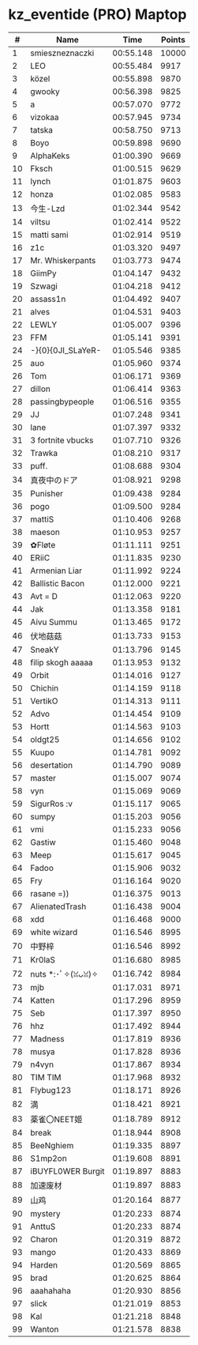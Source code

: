 # kz_eventide (PRO) Maptop

|  # | Name | Time | Points |
|-------------- | -------------- | -------------- | -------------- | 
| 1 | smieszneznaczki | 00:55.148 | 10000 | 
| 2 | LEO | 00:55.484 | 9917 | 
| 3 | közel | 00:55.898 | 9870 | 
| 4 | gwooky | 00:56.398 | 9825 | 
| 5 | a | 00:57.070 | 9772 | 
| 6 | vizokaa | 00:57.945 | 9734 | 
| 7 | tatska | 00:58.750 | 9713 | 
| 8 | Boyo | 00:59.898 | 9690 | 
| 9 | AlphaKeks | 01:00.390 | 9669 | 
| 10 | Fksch | 01:00.515 | 9629 | 
| 11 | lynch | 01:01.875 | 9603 | 
| 12 | honza | 01:02.085 | 9583 | 
| 13 | 今生-Lzd | 01:02.344 | 9542 | 
| 14 | viltsu | 01:02.414 | 9522 | 
| 15 | matti sami | 01:02.914 | 9519 | 
| 16 | z1c | 01:03.320 | 9497 | 
| 17 | Mr. Whiskerpants | 01:03.773 | 9474 | 
| 18 | GiimPy | 01:04.147 | 9432 | 
| 19 | Szwagi | 01:04.218 | 9412 | 
| 20 | assass1n | 01:04.492 | 9407 | 
| 21 | alves | 01:04.531 | 9403 | 
| 22 | LEWLY | 01:05.007 | 9396 | 
| 23 | FFM | 01:05.141 | 9391 | 
| 24 | -}{0}{0JI_SLaYeR- | 01:05.546 | 9385 | 
| 25 | auo | 01:05.960 | 9374 | 
| 26 | Tom | 01:06.171 | 9369 | 
| 27 | dillon | 01:06.414 | 9363 | 
| 28 | passingbypeople | 01:06.516 | 9355 | 
| 29 | JJ | 01:07.248 | 9341 | 
| 30 | lane | 01:07.397 | 9332 | 
| 31 | 3 fortnite vbucks | 01:07.710 | 9326 | 
| 32 | Trawka | 01:08.210 | 9317 | 
| 33 | puff. | 01:08.688 | 9304 | 
| 34 | 真夜中のドア | 01:08.921 | 9298 | 
| 35 | Punisher | 01:09.438 | 9284 | 
| 36 | pogo | 01:09.500 | 9284 | 
| 37 | mattiS | 01:10.406 | 9268 | 
| 38 | maeson | 01:10.953 | 9257 | 
| 39 | ✿Fløte | 01:11.111 | 9251 | 
| 40 | ERiiC | 01:11.835 | 9230 | 
| 41 | Armenian Liar | 01:11.992 | 9224 | 
| 42 | Ballistic Bacon | 01:12.000 | 9221 | 
| 43 | Avt = D | 01:12.063 | 9220 | 
| 44 | Jak | 01:13.358 | 9181 | 
| 45 | Aivu Summu | 01:13.465 | 9172 | 
| 46 | 伏地菇菇 | 01:13.733 | 9153 | 
| 47 | SneakY | 01:13.796 | 9145 | 
| 48 | filip skogh aaaaa | 01:13.953 | 9132 | 
| 49 | Orbit | 01:14.016 | 9127 | 
| 50 | Chichin | 01:14.159 | 9118 | 
| 51 | VertikO | 01:14.313 | 9111 | 
| 52 | Advo | 01:14.454 | 9109 | 
| 53 | Hortt | 01:14.563 | 9103 | 
| 54 | oldgt25 | 01:14.656 | 9102 | 
| 55 | Kuupo | 01:14.781 | 9092 | 
| 56 | desertation | 01:14.790 | 9089 | 
| 57 | master | 01:15.007 | 9074 | 
| 58 | vyn | 01:15.069 | 9069 | 
| 59 | SigurRos :v | 01:15.117 | 9065 | 
| 60 | sumpy | 01:15.203 | 9056 | 
| 61 | vmi | 01:15.233 | 9056 | 
| 62 | Gastiw | 01:15.460 | 9048 | 
| 63 | Meep | 01:15.617 | 9045 | 
| 64 | Fadoo | 01:15.906 | 9032 | 
| 65 | Fry | 01:16.164 | 9020 | 
| 66 | rasane =)) | 01:16.375 | 9013 | 
| 67 | AlienatedTrash | 01:16.438 | 9004 | 
| 68 | xdd | 01:16.468 | 9000 | 
| 69 | white wizard | 01:16.546 | 8995 | 
| 70 | 中野梓 | 01:16.546 | 8992 | 
| 71 | Kr0laS | 01:16.680 | 8985 | 
| 72 | nuts *:･ﾟ✧(ꈍᴗꈍ)✧ | 01:16.742 | 8984 | 
| 73 | mjb | 01:17.031 | 8971 | 
| 74 | Katten | 01:17.296 | 8959 | 
| 75 | Seb | 01:17.397 | 8950 | 
| 76 | hhz | 01:17.492 | 8944 | 
| 77 | Madness | 01:17.819 | 8936 | 
| 78 | musya | 01:17.828 | 8936 | 
| 79 | n4vyn | 01:17.867 | 8934 | 
| 80 | TIM TIM | 01:17.968 | 8932 | 
| 81 | Flybug123 | 01:18.171 | 8926 | 
| 82 | 満 | 01:18.421 | 8921 | 
| 83 | 薬雀〇NEET姬 | 01:18.789 | 8912 | 
| 84 | break | 01:18.944 | 8908 | 
| 85 | BeeNghiem | 01:19.335 | 8897 | 
| 86 | S1mp2on | 01:19.608 | 8891 | 
| 87 | iBUYFL0WER Burgit | 01:19.897 | 8883 | 
| 88 | 加速废材 | 01:19.897 | 8883 | 
| 89 | 山鸡 | 01:20.164 | 8877 | 
| 90 | mystery | 01:20.233 | 8874 | 
| 91 | AnttuS | 01:20.233 | 8874 | 
| 92 | Charon | 01:20.319 | 8872 | 
| 93 | mango | 01:20.433 | 8869 | 
| 94 | Harden | 01:20.569 | 8865 | 
| 95 | brad | 01:20.625 | 8864 | 
| 96 | aaahahaha | 01:20.930 | 8856 | 
| 97 | slick | 01:21.019 | 8853 | 
| 98 | Kal | 01:21.218 | 8848 | 
| 99 | Wanton | 01:21.578 | 8838 | 

